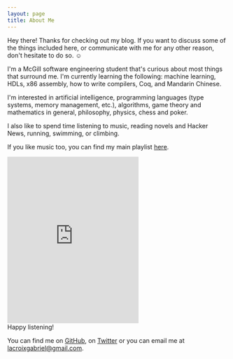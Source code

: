 ```yaml
---
layout: page
title: About Me
---
```


<p class="message">
  Hey there! Thanks for checking out my blog. If you want to discuss some of the things included here, or communicate with me for any other reason, don't hesitate to do so. ☺️
</p>

I'm a McGill software engineering student that's curious about most things that surround me. I'm currently learning the following: machine learning, HDLs, x86 assembly, how to write compilers, Coq, and Mandarin Chinese.

I'm interested in artificial intelligence, programming languages (type systems, memory management, etc.), algorithms, game theory and mathematics in general, philosophy, physics, chess and poker.

I also like to spend time listening to music, reading novels and Hacker News, running, swimming, or climbing.

If you like music too, you can find my main playlist [here](https://open.spotify.com/playlist/4kqdYN4QThlbw1iiXvn0X2?si=M6bYh_HZRL65jfnpa696Yg).

<iframe title="Gabriel's spotify playlist" src="https://open.spotify.com/embed/playlist/4kqdYN4QThlbw1iiXvn0X2" width="300" height="380" frameborder="0" allowtransparency="true" allow="encrypted-media"></iframe>

<br>
Happy listening!

You can find me on [GitHub](https://github.com/gadiguibou), on [Twitter](https://twitter.com/gadiguibou) or you can email me at <lacroixgabriel@gmail.com>.